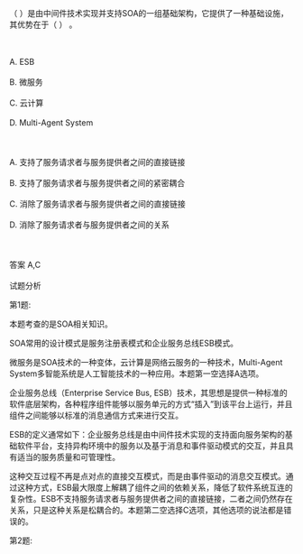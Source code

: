 <div class="detail lh2"><p>（  ）是由中间件技术实现并支持SOA的一组基础架构，它提供了一种基础设施，其优势在于（  ） 。</p><br/><br/>A. ESB<br/><br/>B. 微服务<br/><br/>C. 云计算<br/><br/>D. Multi-Agent System<br/><br/><br/><br/>A. 支持了服务请求者与服务提供者之间的直接链接<br/><br/>B. 支持了服务请求者与服务提供者之间的紧密耦合<br/><br/>C. 消除了服务请求者与服务提供者之间的直接链接<br/><br/>D. 消除了服务请求者与服务提供者之间的关系<br/><br/><br/><br/>答案 A,C<br/><br/>试题分析<br/><p>第1题:</p><p>本题考查的是SOA相关知识。</p><p>SOA常用的设计模式是服务注册表模式和企业服务总线ESB模式。</p><p>微服务是SOA技术的一种变体，云计算是网络云服务的一种技术，Multi-Agent System多智能系统是人工智能技术的一种应用。本题第一空选择A选项。</p><p>企业服务总线（Enterprise Service Bus, ESB）技术，其思想是提供一种标准的软件底层架构，各种程序组件能够以服务单元的方式“插入”到该平台上运行，并且组件之间能够以标准的消息通信方式来进行交互。</p><p>ESB的定义通常如下：企业服务总线是由中间件技术实现的支持面向服务架构的基础软件平台，支持异构环境中的服务以及基于消息和事件驱动模式的交互，并且具有适当的服务质量和可管理性。</p><p>这种交互过程不再是点对点的直接交互模式，而是由事件驱动的消息交互模式。通过这种方式，ESB最大限度上解耦了组件之间的依赖关系，降低了软件系统互连的复杂性。ESB不支持服务请求者与服务提供者之间的直接链接，二者之间仍然存在关系，只是这种关系是松耦合的。本题第二空选择C选项，其他选项的说法都是错误的。</p><p>第2题:</p><p><br/></p></div>
